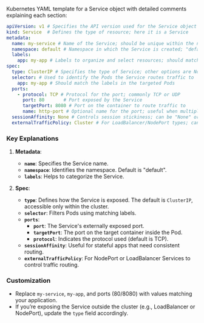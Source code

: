 Kubernetes YAML template for a Service object with detailed comments explaining each section:

```yaml
apiVersion: v1 # Specifies the API version used for the Service object
kind: Service  # Defines the type of resource; here it is a Service
metadata:
  name: my-service # Name of the Service; should be unique within the namespace
  namespace: default # Namespace in which the Service is created; "default" is the default namespace
  labels:
    app: my-app # Labels to organize and select resources; should match Pod labels if selector is used
spec:
  type: ClusterIP # Specifies the type of Service; other options are NodePort, LoadBalancer, and ExternalName
  selector: # Used to identify the Pods the Service routes traffic to
    app: my-app # Should match the labels in the targeted Pods
  ports:
    - protocol: TCP # Protocol for the port; commonly TCP or UDP
      port: 80       # Port exposed by the Service
      targetPort: 8080 # Port on the container to route traffic to
      name: http-port # Optional name for the port; useful when multiple ports are defined
  sessionAffinity: None # Controls session stickiness; can be "None" or "ClientIP"
  externalTrafficPolicy: Cluster # For LoadBalancer/NodePort types; can be "Cluster" or "Local"
```

### Key Explanations
1. **Metadata**:
   - **`name`**: Specifies the Service name.
   - **`namespace`**: Identifies the namespace. Default is "default".
   - **`labels`**: Helps to categorize the Service.

2. **Spec**:
   - **`type`**: Defines how the Service is exposed. The default is `ClusterIP`, accessible only within the cluster.
   - **`selector`**: Filters Pods using matching labels.
   - **`ports`**:
     - **`port`**: The Service's externally exposed port.
     - **`targetPort`**: The port on the target container inside the Pod.
     - **`protocol`**: Indicates the protocol used (default is TCP).
   - **`sessionAffinity`**: Useful for stateful apps that need consistent routing.
   - **`externalTrafficPolicy`**: For NodePort or LoadBalancer Services to control traffic routing.

### Customization
- Replace `my-service`, `my-app`, and ports (80/8080) with values matching your application.
- If you’re exposing the Service outside the cluster (e.g., LoadBalancer or NodePort), update the `type` field accordingly.


